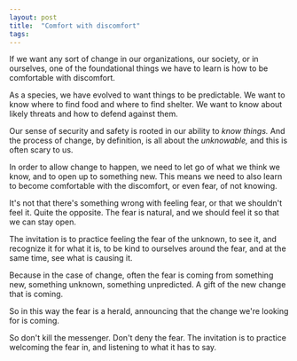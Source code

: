 ```yaml
---
layout: post
title:  "Comfort with discomfort"
tags: 
---
```


If we want any sort of change in our organizations, our society, or in ourselves, one of the foundational things we have to learn is how to be comfortable with discomfort.

As a species, we have evolved to want things to be predictable. We want to know where to find food and where to find shelter. We want to know about likely threats and how to defend against them.

Our sense of security and safety is rooted in our ability to *know things.* And the process of change, by definition, is all about the *unknowable,* and this is often scary to us.

In order to allow change to happen, we need to let go of what we think we know, and to open up to something new. This means we need to also learn to become comfortable with the discomfort, or even fear, of not knowing.

It's not that there's something wrong with feeling fear, or that we shouldn't feel it. Quite the opposite. The fear is natural, and we should feel it so that we can stay open.

The invitation is to practice feeling the fear of the unknown, to see it, and recognize it for what it is, to be kind to ourselves around the fear, and at the same time, see what is causing it.

Because in the case of change, often the fear is coming from something new, something unknown, something unpredicted. A gift of the new change that is coming.

So in this way the fear is a herald, announcing that the change we're looking for is coming.

So don't kill the messenger. Don't deny the fear. The invitation is to practice welcoming the fear in, and listening to what it has to say.